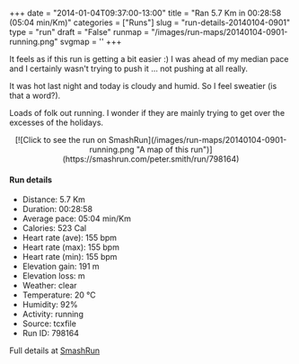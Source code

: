 +++
date = "2014-01-04T09:37:00-13:00"
title = "Ran 5.7 Km in 00:28:58 (05:04 min/Km)"
categories = ["Runs"]
slug = "run-details-20140104-0901"
type = "run"
draft = "False"
runmap = "/images/run-maps/20140104-0901-running.png"
svgmap = '<polyline points="93 48, 99 38, 100 33, 86 31, 76 33, 67 36, 38 60, 37 61, 25 65, 8 70, 1 66, 0 63, 13 55, 24 48, 51 32, 64 39, 87 30, 90 32, 99 32, 100 34, 98 38">'
+++

It feels as if this run is getting a bit easier :)  I was ahead of my median pace and I certainly wasn't trying to push it ... not pushing at all really. 

It was hot last night and today is cloudy and humid. So I feel sweatier (is that a word?).

Loads of folk out running. I wonder if they are mainly trying to get over the excesses of the holidays. 



<!--more-->

<center>
[![Click to see the run on SmashRun](/images/run-maps/20140104-0901-running.png "A map of this run")](https://smashrun.com/peter.smith/run/798164)
</center>

#### Run details

* Distance: 5.7 Km
* Duration: 00:28:58
* Average pace: 05:04 min/Km
* Calories: 523 Cal
* Heart rate (ave): 155 bpm
* Heart rate (max): 155 bpm
* Heart rate (min): 155 bpm
* Elevation gain: 191 m
* Elevation loss:  m
* Weather: clear
* Temperature: 20 &deg;C
* Humidity: 92%
* Activity: running
* Source: tcxfile
* Run ID: 798164

Full details at [SmashRun](https://smashrun.com/peter.smith/run/798164)